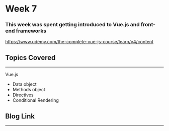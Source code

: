 # Week 7
### This week was spent getting introduced to Vue.js and front-end frameworks
https://www.udemy.com/the-complete-vue-js-course/learn/v4/content


## Topics Covered 
---
Vue.js
  - Data object
  - Methods object
  - Directives
  - Conditional Rendering

## Blog Link
---